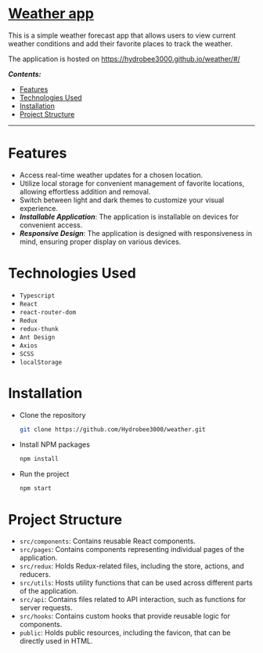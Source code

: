 # [Weather app](https://hydrobee3000.github.io/weather/#/)

This is a simple weather forecast app that allows users to view current weather conditions and add their favorite places to track the weather.

The application is hosted on https://hydrobee3000.github.io/weather/#/

**_Contents:_**

- [Features](#Features)
- [Technologies Used](#TechnologiesUsed)
- [Installation](#Installation)
- [Project Structure](#ProjectStructure)

---

# Features <a name="Features"></a>

- Access real-time weather updates for a chosen location.
- Utilize local storage for convenient management of favorite locations, allowing effortless addition and removal.
- Switch between light and dark themes to customize your visual experience.
- ***Installable Application***: The application is installable on devices for convenient access.
- ***Responsive Design***: The application is designed with responsiveness in mind, ensuring proper display on various devices.


# Technologies Used <a name="TechnologiesUsed"></a>

- `Typescript`
- `React`
- `react-router-dom`
- `Redux`
- `redux-thunk`
- `Ant Design`
- `Axios`
- `SCSS`
- `localStorage`


# Installation <a name="Installation"></a>

- Clone the repository
   ```sh
   git clone https://github.com/Hydrobee3000/weather.git
   ```
- Install NPM packages
   ```sh
   npm install
   ```
- Run the project
   ```sh
   npm start
   ```


# Project Structure <a name="ProjectStructure"></a>
- `src/components`: Contains reusable React components.
- `src/pages`: Contains components representing individual pages of the application.
- `src/redux`: Holds Redux-related files, including the store, actions, and reducers.
- `src/utils`: Hosts utility functions that can be used across different parts of the application.
- `src/api`: Contains files related to API interaction, such as functions for server requests.
- `src/hooks`: Contains custom hooks that provide reusable logic for components.
- `public`: Holds public resources, including the favicon, that can be directly used in HTML.
